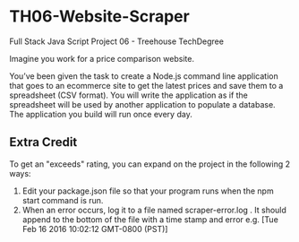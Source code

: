 # TH06-Website-Scraper
Full Stack Java Script Project 06 - Treehouse TechDegree

Imagine you work for a price comparison website.

You’ve been given the task to create a Node.js command line application that goes to an ecommerce site to get the latest prices and save them to a spreadsheet (CSV format). You will write the application as if the spreadsheet will be used by another application to populate a database. The application you build will run once every day.

## Extra Credit

To get an "exceeds" rating, you can expand on the project in the following 2 ways:
<ol>
    <li>Edit your package.json file so that your program runs when the npm start command is run.</li>
    <li>When an error occurs, log it to a file named scraper-error.log . It should append to the bottom of the file with a time stamp and error e.g. [Tue Feb 16 2016 10:02:12 GMT-0800 (PST)] <error message></li>
</ol>

